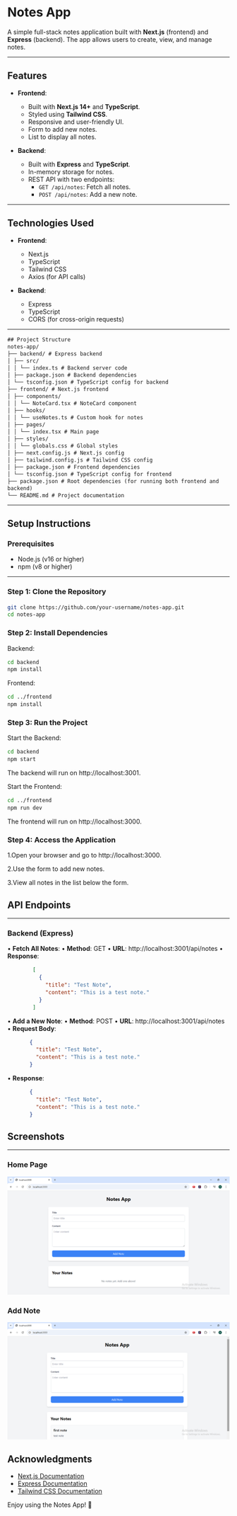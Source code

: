 # Notes App

A simple full-stack notes application built with **Next.js** (frontend) and **Express** (backend). The app allows users to create, view, and manage notes.

---

## Features

- **Frontend**:
  - Built with **Next.js 14+** and **TypeScript**.
  - Styled using **Tailwind CSS**.
  - Responsive and user-friendly UI.
  - Form to add new notes.
  - List to display all notes.

- **Backend**:
  - Built with **Express** and **TypeScript**.
  - In-memory storage for notes.
  - REST API with two endpoints:
    - `GET /api/notes`: Fetch all notes.
    - `POST /api/notes`: Add a new note.

---

## Technologies Used

- **Frontend**:
  - Next.js
  - TypeScript
  - Tailwind CSS
  - Axios (for API calls)

- **Backend**:
  - Express
  - TypeScript
  - CORS (for cross-origin requests)

---
```
## Project Structure
notes-app/
├── backend/ # Express backend
│ ├── src/
│ │ └── index.ts # Backend server code
│ ├── package.json # Backend dependencies
│ └── tsconfig.json # TypeScript config for backend
├── frontend/ # Next.js frontend
│ ├── components/
│ │ └── NoteCard.tsx # NoteCard component
│ ├── hooks/
│ │ └── useNotes.ts # Custom hook for notes
│ ├── pages/
│ │ └── index.tsx # Main page
│ ├── styles/
│ │ └── globals.css # Global styles
│ ├── next.config.js # Next.js config
│ ├── tailwind.config.js # Tailwind CSS config
│ ├── package.json # Frontend dependencies
│ └── tsconfig.json # TypeScript config for frontend
├── package.json # Root dependencies (for running both frontend and backend)
└── README.md # Project documentation

```
---

## Setup Instructions

### Prerequisites

- Node.js (v16 or higher)
- npm (v8 or higher)

---

### Step 1: Clone the Repository
```bash
git clone https://github.com/your-username/notes-app.git
cd notes-app
```
### Step 2: Install Dependencies

Backend:
```bash
cd backend
npm install
```
Frontend:
```bash
cd ../frontend
npm install
``` 

### Step 3: Run the Project
Start the Backend:
```bash
cd backend
npm start
```
The backend will run on http://localhost:3001.

Start the Frontend:
```bash
cd ../frontend
npm run dev
```
The frontend will run on http://localhost:3000.

### Step 4: Access the Application
1.Open your browser and go to http://localhost:3000.

2.Use the form to add new notes.

3.View all notes in the list below the form.

## API Endpoints
---
### Backend (Express)
• **Fetch All Notes**:
   • **Method**: GET
   • **URL**: http://localhost:3001/api/notes
   • **Response**:
```json
        [
          {
            "title": "Test Note",
            "content": "This is a test note."
          }
        ]
```
• **Add a New Note**:
   • **Method**: POST
   • **URL**: http://localhost:3001/api/notes
   • **Request Body**:  
```json 
       {
         "title": "Test Note",
         "content": "This is a test note."
       }
```
   • **Response**:
```json
       {
         "title": "Test Note",
         "content": "This is a test note."
       }
```
## Screenshots
---
### Home Page
![Home Page](screenshots/HomePage.png)

### Add Note
![Home Page](screenshots/AddNote.png)


## Acknowledgments

- [Next.js Documentation](https://nextjs.org/docs)
- [Express Documentation](https://expressjs.com/)
- [Tailwind CSS Documentation](https://tailwindcss.com/docs)


Enjoy using the Notes App! 🚀
